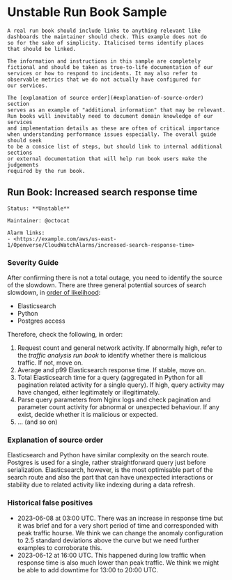 # Unstable Run Book Sample

```{tip}
A real run book should include links to anything relevant like
dashboards the maintainer should check. This example does not do
so for the sake of simplicity. Italicised terms identify places
that should be linked.
```

```{caution}
The information and instructions in this sample are completely
fictional and should be taken as true-to-life documentation of our
services or how to respond to incidents. It may also refer to
observable metrics that we do not actually have configured for
our services.
```

```{note}
The [explanation of source order](#explanation-of-source-order) section
serves as an example of "additional information" that may be relevant.
Run books will inevitably need to document domain knowledge of our services
and implementation details as these are often of critical importance
when understanding performance issues especially. The overall guide should seek
to be a consice list of steps, but should link to internal additional sections
or external documentation that will help run book users make the judgements
required by the run book.
```

## Run Book: Increased search response time

```{admonition} Metadata
Status: **Unstable**

Maintainer: @octocat

Alarm links:
- <https://example.com/aws/us-east-1/Openverse/CloudWatchAlarms/increased-search-response-time>
```

### Severity Guide

After confirming there is not a total outage, you need to identify the source of
the slowdown. There are three general potential sources of search slowdown, in
[order of likelihood](#explanation-of-source-order):

- Elasticsearch
- Python
- Postgres access

Therefore, check the following, in order:

1. Request count and general network activity. If abnormally high, refer to the
   _traffic analysis run book_ to identify whether there is malicious traffic.
   If not, move on.
1. Average and p99 Elasticsearch response time. If stable, move on.
1. Total Elasticsearch time for a query (aggregated in Python for all pagination
   related activity for a single query). If high, query activity may have
   changed, either legitimately or illegitimately.
1. Parse query parameters from Nginx logs and check pagination and parameter
   count activity for abnormal or unexpected behaviour. If any exist, decide
   whether it is malicious or expected.
1. ... (and so on)

### Explanation of source order

Elasticsearch and Python have similar complexity on the search route. Postgres
is used for a single, rather straightforward query just before serialization.
Elasticsearch, however, is the most optimisable part of the search route and
also the part that can have unexpected interactions or stability due to related
activity like indexing during a data refresh.

### Historical false positives

- 2023-06-08 at 03:00 UTC. There was an increase in response time but it was
  brief and for a very short period of time and corresponded with peak traffic
  hourse. We think we can change the anomaly configuration to 2.5 standard
  deviations above the curve but we need further examples to corroborate this.
- 2023-06-12 at 16:00 UTC. This happened during low traffic when response time
  is also much lower than peak traffic. We think we might be able to add
  downtime for 13:00 to 20:00 UTC.
